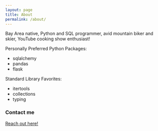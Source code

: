```yaml
---
layout: page
title: About
permalink: /about/
---
```


Bay Area native, Python and SQL programmer, avid mountain biker and skier, YouTube cooking show enthusiast!

Personally Preferred Python Packages:
  * sqlalchemy
  * pandas
  * flask

Standard Library Favorites:
  * itertools
  * collections
  * typing 

### Contact me

[Reach out here!](mailto:trevorpburke@gmail.com)

